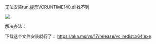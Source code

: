 无法安装tun,提示VCRUNTIME140.dll找不到

![](/img2/140.png)


解决办法：

下载这个文件安装就行了：
https://aka.ms/vs/17/release/vc_redist.x64.exe